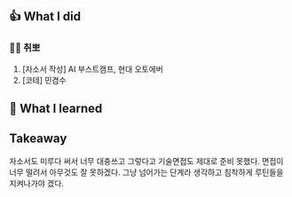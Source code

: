 ## 👍 What I did
### 👩‍💻 취뽀

1. [자소서 작성] AI 부스트캠프, 현대 오토에버 
2. [코테] 민겸수
## 👊 What I learned

## Takeaway
자소서도 미루다 써서 너무 대충쓰고 그렇다고 기술면접도 제대로 준비 못했다.
면접이 너무 떨려서 아무것도 잘 못하겠다.
그냥 넘어가는 단계라 생각하고 침착하게 루틴들을 지켜나가야 겠다.